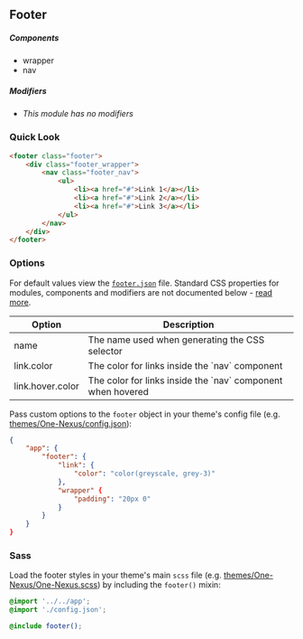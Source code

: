 ## Footer

##### Components

* wrapper
* nav

##### Modifiers

* _This module has no modifiers_

### Quick Look

```html
<footer class="footer">
    <div class="footer_wrapper">
        <nav class="footer_nav">
            <ul>
                <li><a href="#">Link 1</a></li>
                <li><a href="#">Link 2</a></li>
                <li><a href="#">Link 3</a></li>
            </ul>
        </nav>
    </div>
</footer>
```

### Options

For default values view the [`footer.json`](footer.json) file. Standard CSS properties for modules, components and modifiers are not documented below - [read more](#TODO).

<table class="table">
    <thead>
        <tr>
            <th>Option</th>
            <th>Description</th>
        </tr>
    </thead>
    <tbody>
        <tr>
            <td>name</td>
            <td>The name used when generating the CSS selector</td>
        </tr>
        <tr>
            <td>link.color</td>
            <td>The color for links inside the `nav` component</td>
        </tr>
        <tr>
            <td>link.hover.color</td>
            <td>The color for links inside the `nav` component when hovered</td>
        </tr>
    </tbody>
</table>

Pass custom options to the `footer` object in your theme's config file (e.g. [themes/One-Nexus/config.json](../../../themes/One-Nexus/config.json)):

```json
{
    "app": {
        "footer": {
            "link": {
                "color": "color(greyscale, grey-3)"
            },
            "wrapper" {
                "padding": "20px 0"
            }
        }
    }
}
```

### Sass

Load the footer styles in your theme's main `scss` file (e.g. [themes/One-Nexus/One-Nexus.scss](../../../themes/One-Nexus/One-Nexus.scss)) by including the `footer()` mixin:

```scss
@import '../../app';
@import './config.json';

@include footer();
```